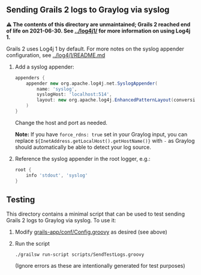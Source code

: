 ## Sending Grails 2 logs to Graylog via syslog

**⚠ The contents of this directory are unmaintained; Grails 2 reached end of life on 2021-06-30. See [../log4j1/](../log4j1/) for more information on using Log4j 1.**

Grails 2 uses Log4j 1 by default. For more notes on the syslog appender configuration, see [../log4j1/README.md](../log4j1/README.md)

1. Add a syslog appender:

   ```groovy
   appenders {
       appender new org.apache.log4j.net.SyslogAppender(
           name: 'syslog',
           syslogHost: 'localhost:514',
           layout: new org.apache.log4j.EnhancedPatternLayout(conversionPattern: "1 %d{yyyy-MM-dd'T'HH:mm:ss.SSSZ} ${InetAddress.getLocalHost().getHostName()} ${grails.util.Metadata.current.getApplicationName()} [%t] %-5p %c %x - %m%n%throwable")
       )
   }
   ```

   Change the host and port as needed.

   **Note:** If you have `force_rdns: true` set in your Graylog input, you can replace
   `${InetAddress.getLocalHost().getHostName()}` with `-` as Graylog should automatically be able to detect your log
   source.

1. Reference the syslog appender in the root logger, e.g.:

   ```groovy
   root {
       info 'stdout', 'syslog'
   }
   ```

## Testing

This directory contains a minimal script that can be used to test sending Grails 2 logs to Graylog via syslog. To use it:

1. Modify [grails-app/conf/Config.groovy](grails-app/conf/Config.groovy) as desired (see above)

1. Run the script

   ```
   ./grailsw run-script scripts/SendTestLogs.groovy
   ```

   (Ignore errors as these are intentionally generated for test purposes)
